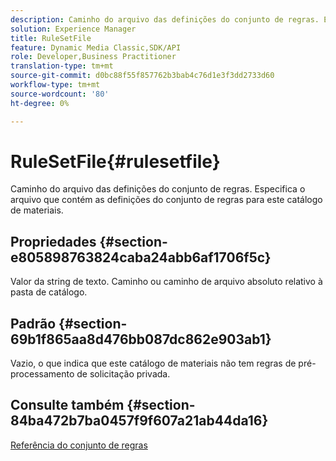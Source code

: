 ```yaml
---
description: Caminho do arquivo das definições do conjunto de regras. Especifica o arquivo que contém as definições do conjunto de regras para este catálogo de materiais.
solution: Experience Manager
title: RuleSetFile
feature: Dynamic Media Classic,SDK/API
role: Developer,Business Practitioner
translation-type: tm+mt
source-git-commit: d0bc88f55f857762b3bab4c76d1e3f3dd2733d60
workflow-type: tm+mt
source-wordcount: '80'
ht-degree: 0%

---
```



# RuleSetFile{#rulesetfile}

Caminho do arquivo das definições do conjunto de regras. Especifica o arquivo que contém as definições do conjunto de regras para este catálogo de materiais.

## Propriedades {#section-e805898763824caba24abb6af1706f5c}

Valor da string de texto. Caminho ou caminho de arquivo absoluto relativo à pasta de catálogo.

## Padrão {#section-69b1f865aa8d476bb087dc862e903ab1}

Vazio, o que indica que este catálogo de materiais não tem regras de pré-processamento de solicitação privada.

## Consulte também {#section-84ba472b7ba0457f9f607a21ab44da16}

[Referência do conjunto de regras](../../../../../ir-api/material-cat/image-rendering-api-ref/c-ir-material-catalog/c-ir-rule-set-reference/c-ir-rule-set-reference.md#concept-2369f884d9724727aaf436b5b0261dbe)
